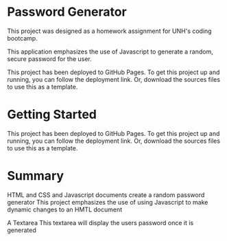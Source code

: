 # Password Generator

This project was designed as a homework assignment for UNH's coding bootcamp.

This application emphasizes the use of Javascript to generate a random, secure password for the user.

This project has been deployed to GitHub Pages. To get this project up and running, you can follow the deployment link. Or, download the sources files to use this as a template.

# Getting Started

This project has been deployed to GitHub Pages. To get this project up and running, you can follow the deployment link. Or, download the sources files to use this as a template.

# Summary

HTML and CSS and Javascript documents create a random password generator
This project emphasizes the use of using Javascript to make dynamic changes to an HMTL document

A Textarea
This textarea will display the users password once it is generated
